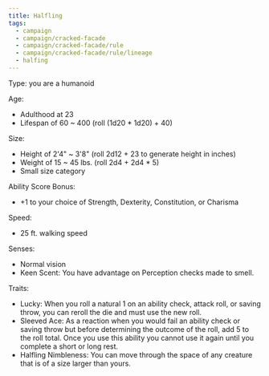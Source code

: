 ```yaml
---
title: Halfling
tags:
  - campaign
  - campaign/cracked-facade
  - campaign/cracked-facade/rule
  - campaign/cracked-facade/rule/lineage
  - halfing
---
```


Type: you are a humanoid

Age:

- Adulthood at 23
- Lifespan of 60 ~ 400 (roll (1d20 * 1d20) + 40)

Size:

- Height of 2'4" ~ 3'8" (roll 2d12 + 23 to generate height in inches)
- Weight of 15 ~ 45 lbs. (roll 2d4 + 2d4 * 5)
- Small size category

Ability Score Bonus:

- +1 to your choice of Strength, Dexterity, Constitution, or Charisma

Speed:

- 25 ft. walking speed

Senses:

- Normal vision
- Keen Scent: You have advantage on Perception checks made to smell.

Traits:

- Lucky: When you roll a natural 1 on an ability check, attack roll, or saving throw, you can reroll the die and must use the new roll.
- Sleeved Ace: As a reaction when you would fail an ability check or saving throw but before determining the outcome of the roll, add 5 to the roll total. Once you use this ability you cannot use it again until you complete a short or long rest.
- Halfling Nimbleness: You can move through the space of any creature that is of a size larger than yours.
